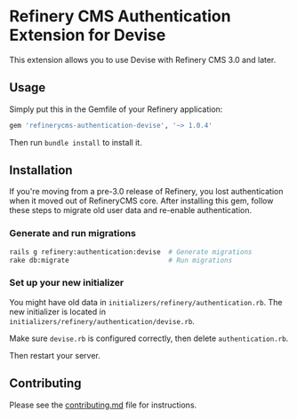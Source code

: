 # Refinery CMS Authentication Extension for Devise

This extension allows you to use Devise with Refinery CMS 3.0 and later.

## Usage

Simply put this in the Gemfile of your Refinery application:

```ruby
gem 'refinerycms-authentication-devise', '~> 1.0.4'
```

Then run `bundle install` to install it.

## Installation

If you're moving from a pre-3.0 release of Refinery, you lost authentication when it moved out of RefineryCMS core. After installing this gem, follow these steps to migrate old user data and re-enable authentication.

### Generate and run migrations

```sh
rails g refinery:authentication:devise  # Generate migrations
rake db:migrate                         # Run migrations
```

### Set up your new initializer

You might have old data in `initializers/refinery/authentication.rb`. The new initializer is located in `initializers/refinery/authentication/devise.rb`.

Make sure `devise.rb` is configured correctly, then delete `authentication.rb`.

Then restart your server.

## Contributing

Please see the [contributing.md](contributing.md) file for instructions.
